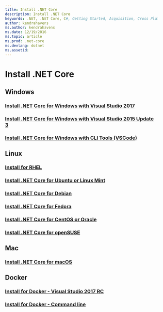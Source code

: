 ```yaml
---
title: Install .NET Core
description: Install .NET Core
keywords: .NET, .NET Core, C#, Getting Started, Acquisition, Cross Platform
author: kendrahavens
ms.author: kendrahavens
ms.date: 12/19/2016
ms.topic: article
ms.prod: .net-core
ms.devlang: dotnet
ms.assetid: 
---
```

# Install .NET Core

## Windows
### [Install .NET Core for Windows with Visual Studio 2017](win-vs2017.md)
### [Install .NET Core for Windows with Visual Studio 2015 Update 3](win-vs2015.md)
### [Install .NET Core for Windows with CLI Tools (VSCode)](win-cli.md)

## Linux
### [Install for RHEL](rhel.md)
### [Install .NET Core for Ubuntu or Linux Mint](ubuntu-mint.md)
### [Install .NET Core for Debian](debian.md)
### [Install .NET Core for Fedora](fedora.md)
### [Install .NET Core for CentOS or Oracle](centos-oracle.md)
### [Install .NET Core for openSUSE](opensuse.md)

## Mac
### [Install .NET Core for macOS](mac.md)

## Docker
### [Install for Docker - Visual Studio 2017 RC](docker-vs.md)
### [Install for Docker - Command line](docker-cli.md)